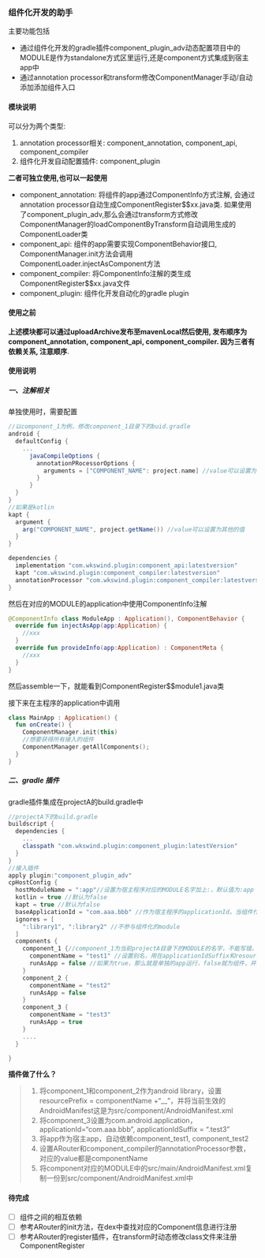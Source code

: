 ### 组件化开发的助手

主要功能包括

- 通过组件化开发的gradle插件component_plugin_adv动态配置项目中的MODULE是作为standalone方式区里运行,还是component方式集成到宿主app中
- 通过annotation processor和transform修改ComponentManager手动/自动添加添加组件入口

#### 模块说明

可以分为两个类型:

1. annotation processor相关: component_annotation, component_api, component_compiler
2. 组件化开发自动配置插件: component_plugin

**二者可独立使用,也可以一起使用**

- component_annotation: 将组件的app通过ComponentInfo方式注解, 会通过annotation processor自动生成ComponentRegister$$xx.java类. 如果使用了component_plugin_adv,那么会通过transform方式修改ComponentManager的loadComponentByTransform自动调用生成的ComponentLoader类
- component_api: 组件的app需要实现ComponentBehavior接口, ComponentManager.init方法会调用ComponentLoader.injectAsComponent方法
- component_compiler: 将ComponentInfo注解的类生成ComponentRegister$$xx.java文件
- component_plugin: 组件化开发自动化的gradle plugin 

#### 使用之前

**上述模块都可以通过uploadArchive发布至mavenLocal然后使用, 发布顺序为component_annotation, component_api, component_compiler. 因为三者有依赖关系, 注意顺序**. 

#### 使用说明

##### 一、注解相关

单独使用时，需要配置

```groovy
//以component_1为例，修改component_1目录下的buid.gradle
android {
  defaultConfig {
    ...
      javaCompileOptions {
        annotationPRocessorOptions {
          arguments = ["COMPONENT_NAME": project.name] //value可以设置为其他值
        }
      }
  }
}
//如果是kotlin
kapt {
  argument {
    arg("COMPONENT_NAME", project.getName()) //value可以设置为其他的值
  }
}

dependencies {
  implementation "com.wkswind.plugin:component_api:latestversion"
  kapt "com.wkswind.plugin:component_compiler:latestversion"
  annotationProcessor "com.wkswind.plugin:component_compiler:latestversion"
}
```

然后在对应的MODULE的application中使用ComponentInfo注解

```kotlin
@ComponentInfo class ModuleApp : Application(), ComponentBehavior {
  override fun injectAsApp(app:Application) {
    //xxx
  }
  override fun provideInfo(app:Application) : ComponentMeta {
    //xxx
  }
}
```

然后assemble一下，就能看到ComponentRegister$$module1.java类

接下来在主程序的application中调用

```kotlin
class MainApp : Application() {
  fun onCreate() {
    ComponentManager.init(this)
    //想要获得所有接入的组件
    ComponentManager.getAllComponents();
  }
}
```

##### 二、gradle 插件

gradle插件集成在projectA的build.gradle中

```groovy
//projectA下的build.gradle
buildscript {
  dependencies {
    ...
    classpath "com.wkswind.plugin:component_plugin:latestVersion"  
  }
}
//接入插件
apply plugin:"component_plugin_adv"
cpHostConfig {
  hostModuleName = ":app"//设置为宿主程序对应的MODULE名字加上:，默认值为:app
  kotlin = true //默认为false
  kapt = true //默认为false
  baseApplicationId = "com.aaa.bbb" //作为宿主程序的applicationId。当组件作为单独app运行时的applicationId，applicationIdSuffix由componentName设定
  ignores = [
    ":library1", ":library2" //不参与组件化的module
  ]
  components {
    component_1 {//component_1为当前projectA目录下的MODULE的名字，不能写错，写错会找不到
      componentName = "test1" //设置别名，用在applicationIdSuffix和resourcePrefx中，也用在ARouter和component_compiler中的kapt和annotationProcessorOptions的参数
      runAsApp = false //如果为true，那么就是单独的app运行，false就为组件，并且宿主程序会自动集成
    }
    component_2 {
      componentName = "test2"
      runAsApp = false
    }
    component_3 {
      componentName = "test3"
      runAsApp = true
    }
    ....
  }

}
```

**插件做了什么？**

> 1. 将component_1和component_2作为android library，设置resourcePrefix = componentName +“__”，并将当前生效的AndroidManifest这是为src/component/AndroidManifest.xml
> 2. 将component_3设置为com.android.application，applicationId=“com.aaa.bbb”, applicationIdSuffix = “.test3”
> 3. 将app作为宿主app，自动依赖component_test1, component_test2
> 4. 设置ARouter和component_compiler的annotationProcessor参数，对应的value都是componentName
> 5. 将component对应的MODULE中的src/main/AndroidManifest.xml复制一份到src/component/AndroidManifest.xml中

#### 待完成

- [ ] 组件之间的相互依赖
- [ ] 参考ARouter的init方法，在dex中查找对应的Component信息进行注册
- [ ] 参考ARouter的register插件，在transform时动态修改class文件来注册ComponentRegister